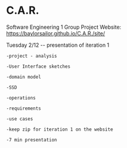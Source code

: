 # C.A.R.
Software Engineering 1 Group Project
Website: https://baylorsailor.github.io/C.A.R./site/

Tuesday 2/12 -- presentation of iteration 1 
 
 	-project - analysis
 
 	-User Interface sketches
 
 	-domain model
 
 	-SSD
 
 	-operations
 
 	-requirements
 
 	-use cases
 
 	-keep zip for iteration 1 on the website
 
 	-7 min presentation 
